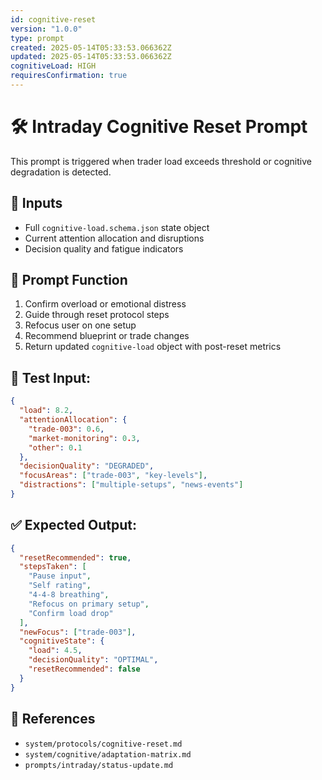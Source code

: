```yaml
---
id: cognitive-reset
version: "1.0.0"
type: prompt
created: 2025-05-14T05:33:53.066362Z
updated: 2025-05-14T05:33:53.066362Z
cognitiveLoad: HIGH
requiresConfirmation: true
---
```


# 🛠️ Intraday Cognitive Reset Prompt

This prompt is triggered when trader load exceeds threshold or cognitive degradation is detected.

## 🔢 Inputs

- Full `cognitive-load.schema.json` state object
- Current attention allocation and disruptions
- Decision quality and fatigue indicators

## 🧭 Prompt Function

1. Confirm overload or emotional distress
2. Guide through reset protocol steps
3. Refocus user on one setup
4. Recommend blueprint or trade changes
5. Return updated `cognitive-load` object with post-reset metrics

## 🧪 Test Input:
```json
{
  "load": 8.2,
  "attentionAllocation": {
    "trade-003": 0.6,
    "market-monitoring": 0.3,
    "other": 0.1
  },
  "decisionQuality": "DEGRADED",
  "focusAreas": ["trade-003", "key-levels"],
  "distractions": ["multiple-setups", "news-events"]
}
```

## ✅ Expected Output:
```json
{
  "resetRecommended": true,
  "stepsTaken": [
    "Pause input",
    "Self rating",
    "4-4-8 breathing",
    "Refocus on primary setup",
    "Confirm load drop"
  ],
  "newFocus": ["trade-003"],
  "cognitiveState": {
    "load": 4.5,
    "decisionQuality": "OPTIMAL",
    "resetRecommended": false
  }
}
```

## 📎 References

- `system/protocols/cognitive-reset.md`
- `system/cognitive/adaptation-matrix.md`
- `prompts/intraday/status-update.md`
